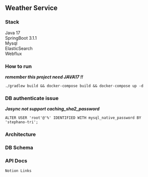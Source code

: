 ## Weather Service

### Stack
Java 17    
SpringBoot 3.1.1    
Mysql    
ElasticSearch    
Webflux

### How to run
_**remember this project need JAVA17 !!**_
```
./gradlew build && docker-compose build && docker-compose up -d
```

### DB authenticate issue
_**Jasync not support caching_sha2_password**_
```
ALTER USER 'root'@'%' IDENTIFIED WITH mysql_native_password BY 'stephano-tri';
```

### Architecture

### DB Schema

### API Docs
```
Notion Links
```

